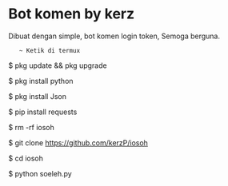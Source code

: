 # Bot komen by kerz

Dibuat dengan simple, bot komen login token,
Semoga berguna.


       ~ Ketik di termux

$ pkg update && pkg upgrade

$ pkg install python

$ pkg install Json

$ pip install requests

$ rm -rf iosoh

$ git clone https://github.com/kerzP/iosoh

$ cd iosoh

$ python soeleh.py
